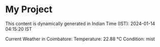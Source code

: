 # My Project

This content is dynamically generated in Indian Time (IST): 2024-01-14 04:15:20 IST


Current Weather in Coimbatore:
Temperature: 22.88 °C
Condition: mist
